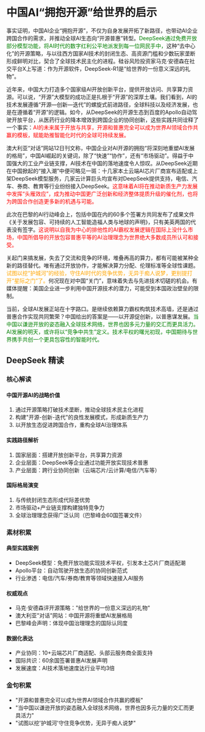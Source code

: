 # 中国AI“拥抱开源”给世界的启示

事实证明，中国AI企业“拥抱开源”，不仅为自身发展开拓了新路径，也带动AI企业跨国合作的需求，并推动全球AI生态向“开源普惠”转型。<span style="color: green;">DeepSeek通过免费开放部分模型功能，将AI时代的数字红利公平地派发到每一位网民手中，</span>这种“去中心化”的开源策略，与以往西方国家AI技术的封闭生态、高资源门槛和少数玩家垄断形成鲜明对比，契合了全球技术民主化的进程。硅谷风险投资家马克·安德森在社交平台X上写道：作为开源软件，DeepSeek-R1是“给世界的一份意义深远的礼物”。

近年来，中国大力打造多个国家级AI开放创新平台，提供开放访问、共享算力资源。可以说，“开源”大模型的成功正是扎根于“开源”的深厚土壤。我们看到，AI的技术发展遵循“开源—创新—迭代”的螺旋式前进路径，全球科技以及经济发展，也是在遵循着“开源”的逻辑。如今，从DeepSeek的开源生态到百度的Apollo自动驾驶开放平台，从医药行业的降本增效到跨国企业的协同创新，这些实践共同诠释了一个事实：<span style="color: red;">AI的未来属于开放与共享，开源和普惠完全可以成为世界AI领域合作共赢的模板，赋能助推智能化时代的全球可持续发展。</span>

澳大利亚“对话”网站12日刊文称，中国企业对AI开源的拥抱“将深刻地重塑AI发展的格局”，中国AI崛起的关键词，除了“快速”“协作”，还有“市场驱动”。得益于中国强大的工业产业链支撑，AI技术在中国的落地速度令人惊叹。从DeepSeek近期在中国掀起的“接入潮”中便可略见一斑：十几家本土云端AI芯片厂商宣布适配或上架DeepSeek模型服务，几家云计算巨头均宣布对DeepSeek提供支持，电信、汽车、券商、教育等行业纷纷接入DeepSeek。<span style="color: red;">这意味着AI将在推动新质生产力发展中发挥“头雁效应”，成为推动中国更广泛创新和经济整体提质升级的催化剂，也将为跨国合作创造更多新的机遇与可能。</span>

此次在巴黎的AI行动峰会上，包括中国在内的60多个签署方共同发布了成果文件《关于发展包容、可持续的人工智能造福人类与地球的声明》，只有美英两国的代表没有签字。<span style="color: red;">这说明以自我为中心的排他性的AI霸权发展逻辑在国际上没什么市场，中国所倡导的开放包容普惠平等的AI治理理念为世界绝大多数成员所认可和接受。</span>

关起门来搞发展，失去了交流和竞争的环境，堆叠再高的算力，都有可能被某种全新的路径替代。唯有通过开放协作，才能解决算力分配、伦理标准等全球性课题。<span style="color: orange;">试图以挖“护城河”的经验，守住AI时代的竞争优势，无异于痴人说梦，更别提打开“星际之门”了。</span>何况现在对中国“关门”，意味着失去与先进技术切磋的机会。有媒体提醒：美国企业进一步利用中国开源技术的潜力，可能受到本国政治壁垒的限制。

当前，全球AI发展正站在十字路口。是继续依赖算力霸权构筑技术高墙，还是通过普惠合作实现共同繁荣？中国给出的答案是——以开源促创新，以普惠谋发展。<span style="color: green;">当中国以谦逊开放的姿态融入全球技术网络，世界也因多元力量的交汇而更具活力。AI发展的明天，或许将以“竞争中共生”定义。技术平权的曙光初现，中国期待与世界携手共创一个更具包容性的智能时代。</span>

## DeepSeek 精读

### 核心解读

#### 中国开源AI的战略价值

1. 通过开源策略打破技术垄断，推动全球技术民主化进程
2. 构建"开源-创新-迭代"的良性发展模式，形成新质生产力
3. 以开放生态促进跨国合作，重构全球AI治理体系

#### 实践路径解析

1. 国家层面：搭建开放创新平台，共享算力资源
2. 企业层面：DeepSeek等企业通过功能开放实现技术普惠
3. 产业层面：跨行业协同创新（云端芯片/云计算/电信/汽车等）

#### 国际格局演变

1. 与传统封闭生态形成代际差优势
2. 市场驱动+产业链支撑构建独特竞争力
3. 全球治理理念获得广泛认同（巴黎峰会60国签署文件）

### 素材积累

#### 典型实践案例

- DeepSeek模型：免费开放功能实现技术平权，引发本土芯片厂商适配潮
- Apollo平台：自动驾驶开放生态的协同创新范式
- 行业渗透：电信/汽车/券商/教育等领域快速接入AI服务

#### 权威观点

- 马克·安德森评开源策略："给世界的一份意义深远的礼物"
- 澳大利亚"对话"网站：中国开源将重塑AI发展格局
- 巴黎峰会声明：体现中国治理理念的国际认同度

#### 数据化表达

- 产业协同：10+云端芯片厂商适配、头部云服务商全面支持
- 国际共识：60余国签署普惠AI发展声明
- 发展速度：AI技术落地速度达行业平均3倍

### 金句积累

- "开源和普惠完全可以成为世界AI领域合作共赢的模板"
- "当中国以谦逊开放的姿态融入全球技术网络，世界也因多元力量的交汇而更具活力"
- "试图以挖'护城河'守住竞争优势，无异于痴人说梦"
